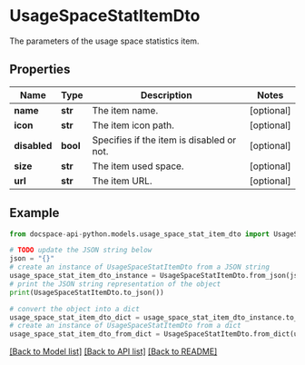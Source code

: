 # UsageSpaceStatItemDto
The parameters of the usage space statistics item.

## Properties

Name | Type | Description | Notes
------------ | ------------- | ------------- | -------------
**name** | **str** | The item name. | [optional] 
**icon** | **str** | The item icon path. | [optional] 
**disabled** | **bool** | Specifies if the item is disabled or not. | [optional] 
**size** | **str** | The item used space. | [optional] 
**url** | **str** | The item URL. | [optional] 

## Example

```python
from docspace-api-python.models.usage_space_stat_item_dto import UsageSpaceStatItemDto

# TODO update the JSON string below
json = "{}"
# create an instance of UsageSpaceStatItemDto from a JSON string
usage_space_stat_item_dto_instance = UsageSpaceStatItemDto.from_json(json)
# print the JSON string representation of the object
print(UsageSpaceStatItemDto.to_json())

# convert the object into a dict
usage_space_stat_item_dto_dict = usage_space_stat_item_dto_instance.to_dict()
# create an instance of UsageSpaceStatItemDto from a dict
usage_space_stat_item_dto_from_dict = UsageSpaceStatItemDto.from_dict(usage_space_stat_item_dto_dict)
```
[[Back to Model list]](../README.md#documentation-for-models) [[Back to API list]](../README.md#documentation-for-api-endpoints) [[Back to README]](../README.md)


